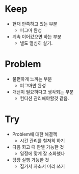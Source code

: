 # Keep

- 현재 만족하고 있는 부분
  - 피그마 완성
- 계속 이어갔으면 하는 부분
  - 낼도 열심히 살기.

# Problem

- 불편하게 느끼는 부분
  - 피그마만 완성
- 개선이 필요하다고 생각되는 부분
  - 컨디션 관리해야할것 같음.

# Try

- Problem에 대한 해결책
  - 시간 관리를 철저히 하기
- 다음 회고 때 판별 가능한 것
  - 일정에 맞게 잘 소화했나
- 당장 실행 가능한 것
  - 집가서 자소서 미리 쓰기
